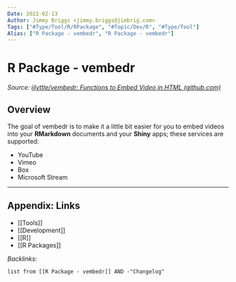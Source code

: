 ```yaml
---
Date: 2022-02-13
Author: Jimmy Briggs <jimmy.briggs@jimbrig.com>
Tags: ["#Type/Tool/R/RPackage", "#Topic/Dev/R", "#Type/Tool"]
Alias: ["R Package - vembedr", "R Package - vembedr"]
---
```


# R Package - vembedr

*Source: [ijlyttle/vembedr: Functions to Embed Video in HTML (github.com)](https://github.com/ijlyttle/vembedr)*

## Overview

The goal of vembedr is to make it a little bit easier for you to embed videos into your **RMarkdown** documents and your **Shiny** apps; these services are supported:

-   YouTube
-   Vimeo
-   Box
-   Microsoft Stream



***

## Appendix: Links

- [[Tools]]
- [[Development]]
- [[R]]
- [[R Packages]]


*Backlinks:*

```dataview
list from [[R Package - vembedr]] AND -"Changelog"
```